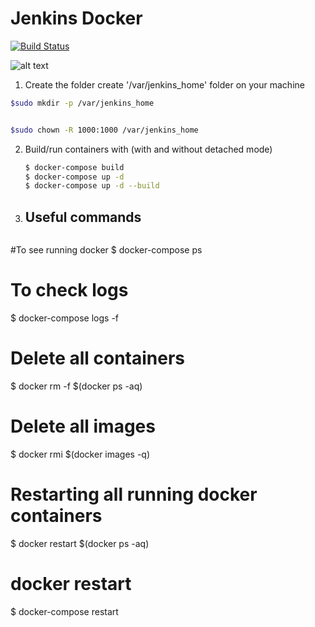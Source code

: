 # Jenkins Docker

[![Build Status](https://travis-ci.org/maxpou/docker-symfony.svg?branch=master)](https://travis-ci.org/maxpou/docker-symfony)

![alt text](https://wiki.jenkins.io/download/attachments/138449918/docker-jenkins.png?version=1&modificationDate=1518968278000&api=v2)



1. Create the folder 
create '/var/jenkins_home' folder on your machine

  ```bash
 $sudo mkdir -p /var/jenkins_home


 $sudo chown -R 1000:1000 /var/jenkins_home


  ```

2. Build/run containers with (with and without detached mode)

    ```bash
    $ docker-compose build
    $ docker-compose up -d
    $ docker-compose up -d --build

    ```
3.  ## Useful commands

    ```bash

#To see running docker
$ docker-compose ps

# To check logs 
$ docker-compose logs -f


# Delete all containers
$ docker rm -f $(docker ps -aq)

# Delete all images
$ docker rmi $(docker images -q)

# Restarting all running docker containers
$ docker restart $(docker ps -aq)

# docker restart
$ docker-compose restart

 ```
